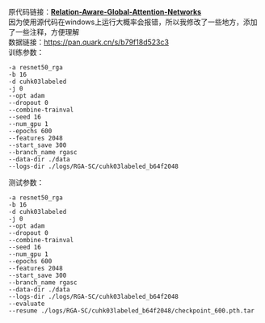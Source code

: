 原代码链接：**[Relation-Aware-Global-Attention-Networks](https://github.com/microsoft/Relation-Aware-Global-Attention-Networks)**  
因为使用源代码在windows上运行大概率会报错，所以我修改了一些地方，添加了一些注释，方便理解  
数据链接：https://pan.quark.cn/s/b79f18d523c3  
训练参数：  
```
-a resnet50_rga
-b 16
-d cuhk03labeled
-j 0
--opt adam
--dropout 0
--combine-trainval
--seed 16
--num_gpu 1
--epochs 600
--features 2048
--start_save 300
--branch_name rgasc
--data-dir ./data
--logs-dir ./logs/RGA-SC/cuhk03labeled_b64f2048
```
测试参数：  
```
-a resnet50_rga
-b 16
-d cuhk03labeled
-j 0
--opt adam
--dropout 0
--combine-trainval
--seed 16
--num_gpu 1
--epochs 600
--features 2048
--start_save 300
--branch_name rgasc
--data-dir ./data
--logs-dir ./logs/RGA-SC/cuhk03labeled_b64f2048
--evaluate
--resume ./logs/RGA-SC/cuhk03labeled_b64f2048/checkpoint_600.pth.tar
```
